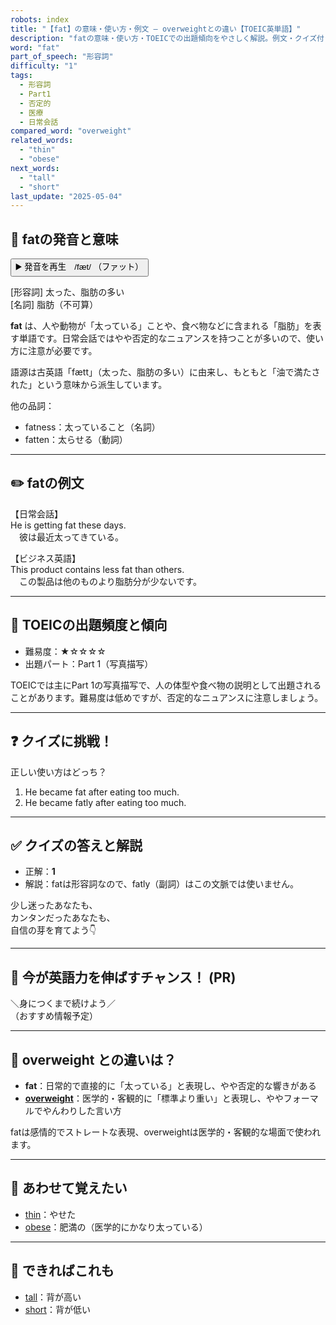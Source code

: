 ```yaml
---
robots: index
title: "【fat】の意味・使い方・例文 ― overweightとの違い【TOEIC英単語】"
description: "fatの意味・使い方・TOEICでの出題傾向をやさしく解説。例文・クイズ付きでoverweightとの違いもわかりやすく学べます。"
word: "fat"
part_of_speech: "形容詞"
difficulty: "1"
tags:
  - 形容詞
  - Part1
  - 否定的
  - 医療
  - 日常会話
compared_word: "overweight"
related_words:
  - "thin"
  - "obese"
next_words:
  - "tall"
  - "short"
last_update: "2025-05-04"
---
```


## 🔰 fatの発音と意味

<button class="play-audio" onclick="playTTS('fat')">
  <span class="play-audio-main">
    ▶️ 発音を再生　/fæt/
  </span>
  <span class="play-audio-sub">
    （ファット）
  </span>
</button>

[形容詞] 太った、脂肪の多い  
[名詞] 脂肪（不可算）

**fat** は、人や動物が「太っている」ことや、食べ物などに含まれる「脂肪」を表す単語です。日常会話ではやや否定的なニュアンスを持つことが多いので、使い方に注意が必要です。

語源は古英語「fætt」（太った、脂肪の多い）に由来し、もともと「油で満たされた」という意味から派生しています。

他の品詞：  
- fatness：太っていること（名詞）
- fatten：太らせる（動詞）

---

## ✏️ fatの例文

【日常会話】  
He is getting fat these days.  
　彼は最近太ってきている。

【ビジネス英語】  
This product contains less fat than others.  
　この製品は他のものより脂肪分が少ないです。

---

## 🎯 TOEICの出題頻度と傾向

- 難易度：★☆☆☆☆
- 出題パート：Part 1（写真描写）

TOEICでは主にPart 1の写真描写で、人の体型や食べ物の説明として出題されることがあります。難易度は低めですが、否定的なニュアンスに注意しましょう。

---

## ❓ クイズに挑戦！

正しい使い方はどっち？

1. He became fat after eating too much.  
2. He became fatly after eating too much.

---

## ✅ クイズの答えと解説

- 正解：**1**
- 解説：fatは形容詞なので、fatly（副詞）はこの文脈では使いません。

少し迷ったあなたも、  
カンタンだったあなたも、  
自信の芽を育てよう👇️

---

## 🚀 今が英語力を伸ばすチャンス！ (PR)

<div class="info-center">
＼身につくまで続けよう／<br>  
（おすすめ情報予定）
</div>

---

## 🤔  overweight との違いは？

- **fat**：日常的で直接的に「太っている」と表現し、やや否定的な響きがある
- **[overweight](/word/overweight)**：医学的・客観的に「標準より重い」と表現し、ややフォーマルでやんわりした言い方

fatは感情的でストレートな表現、overweightは医学的・客観的な場面で使われます。

---

## 🧩 あわせて覚えたい

- [thin](/word/thin)：やせた
- [obese](/word/obese)：肥満の（医学的にかなり太っている）

---

## 📖 できればこれも

- [tall](/word/tall)：背が高い
- [short](/word/short)：背が低い

<!-- cvid: aid16_bid24 -->
